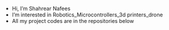 - Hi, I’m Shahrear Nafees
- I’m interested in Robotics_Microcontrollers_3d printers_drone
- All my project codes are in the repositories below



<!---
Nafees462003/Nafees462003 is a ✨ special ✨ repository because its `README.md` (this file) appears on your GitHub profile.
You can click the Preview link to take a look at your changes.
--->

